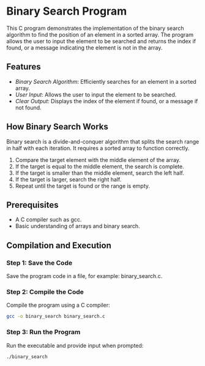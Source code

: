 # Binary Search Program

This C program demonstrates the implementation of the binary search algorithm to find the position of an element in a sorted array. The program allows the user to input the element to be searched and returns the index if found, or a message indicating the element is not in the array.

## Features

- *Binary Search Algorithm*: Efficiently searches for an element in a sorted array.
- *User Input*: Allows the user to input the element to be searched.
- *Clear Output*: Displays the index of the element if found, or a message if not found.

## How Binary Search Works

Binary search is a divide-and-conquer algorithm that splits the search range in half with each iteration. It requires a sorted array to function correctly.

1. Compare the target element with the middle element of the array.
2. If the target is equal to the middle element, the search is complete.
3. If the target is smaller than the middle element, search the left half.
4. If the target is larger, search the right half.
5. Repeat until the target is found or the range is empty.

## Prerequisites

- A C compiler such as gcc.
- Basic understanding of arrays and binary search.

## Compilation and Execution

### Step 1: Save the Code

Save the program code in a file, for example: binary_search.c.

### Step 2: Compile the Code

Compile the program using a C compiler:

```bash
gcc -o binary_search binary_search.c
```
### Step 3: Run the Program

Run the executable and provide input when prompted:

```bash
./binary_search
```
